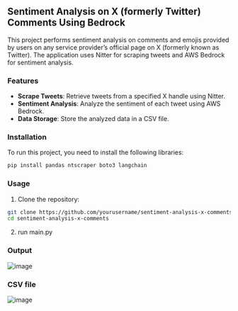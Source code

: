 ## Sentiment Analysis on X (formerly Twitter) Comments Using Bedrock

This project performs sentiment analysis on comments and emojis provided by users on any service provider’s official page on X (formerly known as Twitter). The application uses Nitter for scraping tweets and AWS Bedrock for sentiment analysis.

### Features

- **Scrape Tweets**: Retrieve tweets from a specified X handle using Nitter.
- **Sentiment Analysis**: Analyze the sentiment of each tweet using AWS Bedrock.
- **Data Storage**: Store the analyzed data in a CSV file.

### Installation

To run this project, you need to install the following libraries:

```bash
pip install pandas ntscraper boto3 langchain
```

### Usage

1. Clone the repository:

```bash
git clone https://github.com/yourusername/sentiment-analysis-x-comments.git
cd sentiment-analysis-x-comments
```

2. run main.py

### Output

![image](https://github.com/user-attachments/assets/59fe2bfb-e079-4f20-8dac-8908ec4e5c7c)

### CSV file

![image](https://github.com/user-attachments/assets/08e58ad0-aff9-44c9-8e15-f2ecc0b8608d)

